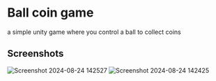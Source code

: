 
# Ball coin game

a simple unity game where you control a ball to collect coins




## Screenshots

![Screenshot 2024-08-24 142527](https://github.com/user-attachments/assets/752c0b84-6ffe-47ff-8c5d-30e32d6ab7a0)
![Screenshot 2024-08-24 142425](https://github.com/user-attachments/assets/5de7af60-ad03-467c-98d6-eb26d2e94f6e)
